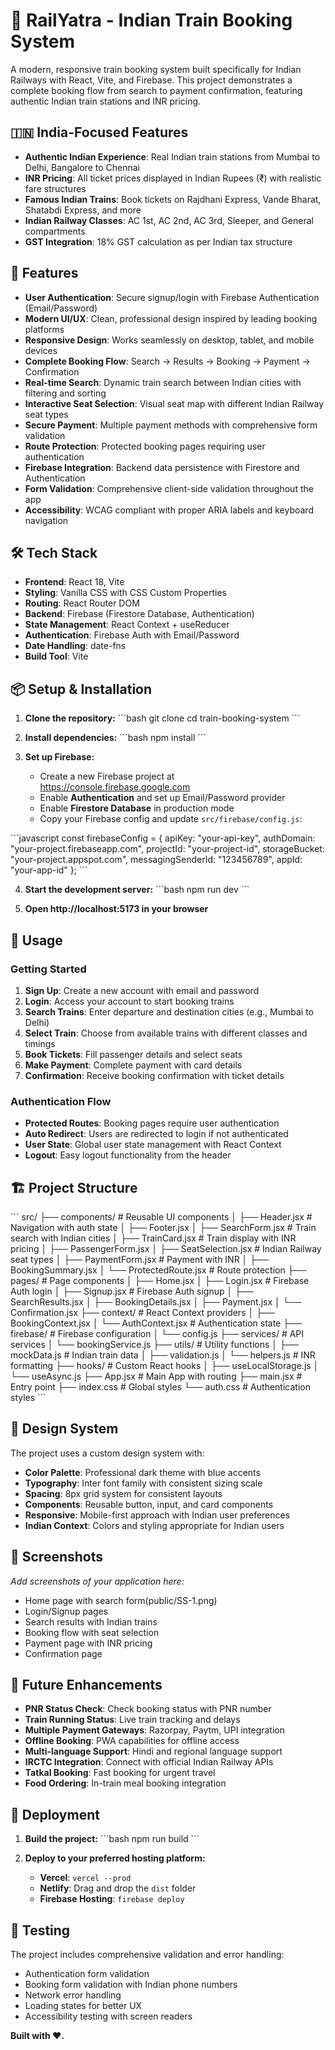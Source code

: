 # 🚂 RailYatra - Indian Train Booking System

A modern, responsive train booking system built specifically for Indian Railways with React, Vite, and Firebase. This project demonstrates a complete booking flow from search to payment confirmation, featuring authentic Indian train stations and INR pricing.

## 🇮🇳 India-Focused Features

- **Authentic Indian Experience**: Real Indian train stations from Mumbai to Delhi, Bangalore to Chennai
- **INR Pricing**: All ticket prices displayed in Indian Rupees (₹) with realistic fare structures
- **Famous Indian Trains**: Book tickets on Rajdhani Express, Vande Bharat, Shatabdi Express, and more
- **Indian Railway Classes**: AC 1st, AC 2nd, AC 3rd, Sleeper, and General compartments
- **GST Integration**: 18% GST calculation as per Indian tax structure

## 🚀 Features

- **User Authentication**: Secure signup/login with Firebase Authentication (Email/Password)
- **Modern UI/UX**: Clean, professional design inspired by leading booking platforms
- **Responsive Design**: Works seamlessly on desktop, tablet, and mobile devices
- **Complete Booking Flow**: Search → Results → Booking → Payment → Confirmation
- **Real-time Search**: Dynamic train search between Indian cities with filtering and sorting
- **Interactive Seat Selection**: Visual seat map with different Indian Railway seat types
- **Secure Payment**: Multiple payment methods with comprehensive form validation
- **Route Protection**: Protected booking pages requiring user authentication
- **Firebase Integration**: Backend data persistence with Firestore and Authentication
- **Form Validation**: Comprehensive client-side validation throughout the app
- **Accessibility**: WCAG compliant with proper ARIA labels and keyboard navigation

## 🛠️ Tech Stack

- **Frontend**: React 18, Vite
- **Styling**: Vanilla CSS with CSS Custom Properties
- **Routing**: React Router DOM
- **Backend**: Firebase (Firestore Database, Authentication)
- **State Management**: React Context + useReducer
- **Authentication**: Firebase Auth with Email/Password
- **Date Handling**: date-fns
- **Build Tool**: Vite

## 📦 Setup & Installation

1. **Clone the repository:**
\`\`\`bash
git clone <repository-url>
cd train-booking-system
\`\`\`

2. **Install dependencies:**
\`\`\`bash
npm install
\`\`\`

3. **Set up Firebase:**
   - Create a new Firebase project at https://console.firebase.google.com
   - Enable **Authentication** and set up Email/Password provider
   - Enable **Firestore Database** in production mode
   - Copy your Firebase config and update `src/firebase/config.js`:
   
\`\`\`javascript
const firebaseConfig = {
  apiKey: "your-api-key",
  authDomain: "your-project.firebaseapp.com",
  projectId: "your-project-id",
  storageBucket: "your-project.appspot.com",
  messagingSenderId: "123456789",
  appId: "your-app-id"
};
\`\`\`

4. **Start the development server:**
\`\`\`bash
npm run dev
\`\`\`

5. **Open http://localhost:5173 in your browser**

## 📱 Usage

### Getting Started
1. **Sign Up**: Create a new account with email and password
2. **Login**: Access your account to start booking trains
3. **Search Trains**: Enter departure and destination cities (e.g., Mumbai to Delhi)
4. **Select Train**: Choose from available trains with different classes and timings
5. **Book Tickets**: Fill passenger details and select seats
6. **Make Payment**: Complete payment with card details
7. **Confirmation**: Receive booking confirmation with ticket details

### Authentication Flow
- **Protected Routes**: Booking pages require user authentication
- **Auto Redirect**: Users are redirected to login if not authenticated
- **User State**: Global user state management with React Context
- **Logout**: Easy logout functionality from the header

## 🏗️ Project Structure

\`\`\`
src/
├── components/          # Reusable UI components
│   ├── Header.jsx       # Navigation with auth state
│   ├── Footer.jsx
│   ├── SearchForm.jsx   # Train search with Indian cities
│   ├── TrainCard.jsx    # Train display with INR pricing
│   ├── PassengerForm.jsx
│   ├── SeatSelection.jsx # Indian Railway seat types
│   ├── PaymentForm.jsx  # Payment with INR
│   ├── BookingSummary.jsx
│   └── ProtectedRoute.jsx # Route protection
├── pages/              # Page components
│   ├── Home.jsx
│   ├── Login.jsx        # Firebase Auth login
│   ├── Signup.jsx       # Firebase Auth signup
│   ├── SearchResults.jsx
│   ├── BookingDetails.jsx
│   ├── Payment.jsx
│   └── Confirmation.jsx
├── context/            # React Context providers
│   ├── BookingContext.jsx
│   └── AuthContext.jsx  # Authentication state
├── firebase/           # Firebase configuration
│   └── config.js
├── services/           # API services
│   └── bookingService.js
├── utils/              # Utility functions
│   ├── mockData.js     # Indian train data
│   ├── validation.js
│   └── helpers.js      # INR formatting
├── hooks/              # Custom React hooks
│   ├── useLocalStorage.js
│   └── useAsync.js
├── App.jsx             # Main App with routing
├── main.jsx            # Entry point
├── index.css           # Global styles
└── auth.css            # Authentication styles
\`\`\`

## 🎨 Design System

The project uses a custom design system with:

- **Color Palette**: Professional dark theme with blue accents
- **Typography**: Inter font family with consistent sizing scale
- **Spacing**: 8px grid system for consistent layouts
- **Components**: Reusable button, input, and card components
- **Responsive**: Mobile-first approach with Indian user preferences
- **Indian Context**: Colors and styling appropriate for Indian users

## 📸 Screenshots

*Add screenshots of your application here:*
- Home page with search form(public/SS-1.png)
- Login/Signup pages
- Search results with Indian trains
- Booking flow with seat selection
- Payment page with INR pricing
- Confirmation page

## 🔮 Future Enhancements

- **PNR Status Check**: Check booking status with PNR number
- **Train Running Status**: Live train tracking and delays
- **Multiple Payment Gateways**: Razorpay, Paytm, UPI integration
- **Offline Booking**: PWA capabilities for offline access
- **Multi-language Support**: Hindi and regional language support
- **IRCTC Integration**: Connect with official Indian Railway APIs
- **Tatkal Booking**: Fast booking for urgent travel
- **Food Ordering**: In-train meal booking integration

## 🚀 Deployment

1. **Build the project:**
\`\`\`bash
npm run build
\`\`\`

2. **Deploy to your preferred hosting platform:**
   - **Vercel**: `vercel --prod`
   - **Netlify**: Drag and drop the `dist` folder
   - **Firebase Hosting**: `firebase deploy`

## 🧪 Testing

The project includes comprehensive validation and error handling:

- Authentication form validation
- Booking form validation with Indian phone numbers
- Network error handling
- Loading states for better UX
- Accessibility testing with screen readers

**Built with ❤️.**


